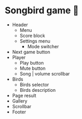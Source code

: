 
# Songbird game 📝


- Header
  - Menu
  - Score block
  - Settings menu
    - Mode switcher
- Next game button
- Player
  - Play button
  - Mute button
  - Song | volume scrollbar
- Birds
  - Birds selector
  - Birds description
- Page result
- Gallery
- Scrollbar
- Footer